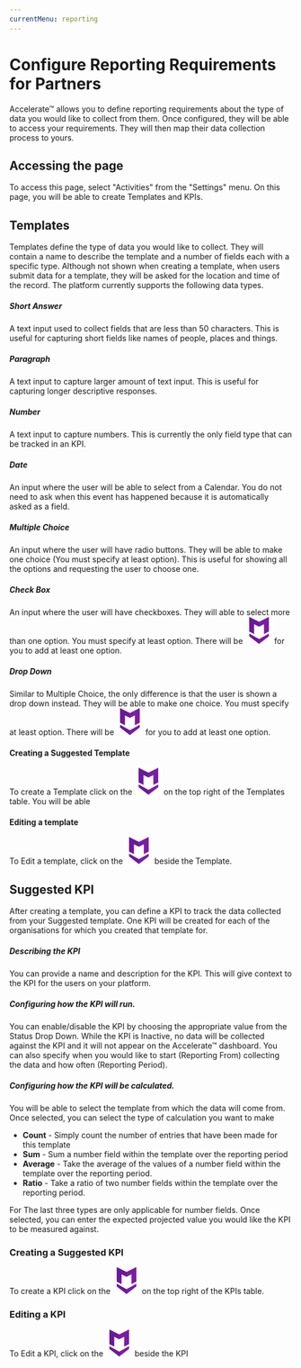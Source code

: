 ```yaml
---
currentMenu: reporting
---
```


# Configure Reporting Requirements for Partners

Accelerate&trade; allows you to define reporting requirements about the type of data you would like to collect from them. Once configured, they will be able to access your requirements. They will then map their data collection process to yours.

## Accessing the page

To access this page, select "Activities" from the "Settings" menu. On this page, you will be able to create Templates and KPIs.

## Templates

Templates define the type of data you would like to collect. They will contain a name to describe the template and a number of fields each with a specific type. Although not shown when creating a template, when users submit data for a template, they will be asked for the location and time of the record. The platform currently supports the following data types.

##### Short Answer

A text input used to collect fields that are less than 50 characters. This is useful for capturing short fields like names of people, places and things.

##### Paragraph
A text input to capture larger amount of text input. This is useful for capturing longer descriptive responses.

#####  Number
A text input to capture numbers. This is currently the only field type that can be tracked in an KPI.

##### Date
An input where the user will be able to select from a Calendar. You do not need to ask when this event has happened because it is automatically asked as a field.

##### Multiple Choice
An input where the user will have radio buttons. They will be able to make one choice (You must specify at least option). This is useful for showing all the options and requesting the user to choose one.

##### Check Box
An input where the user will have checkboxes. They will able to select more than one option. You must specify at least option. There will be ![plus icon](https://github.com/adam-p/markdown-here/raw/master/src/common/images/icon48.png "Plus Icon") for you to add at least one option.

##### Drop Down
Similar to Multiple Choice, the only difference is that the user is shown a drop down instead. They will be able to make one choice. You must specify at least option. There will be ![plus icon](https://github.com/adam-p/markdown-here/raw/master/src/common/images/icon48.png "Plus Icon") for you to add at least one option.

#### Creating a Suggested Template

To create a Template click on the ![plus icon](https://github.com/adam-p/markdown-here/raw/master/src/common/images/icon48.png "Plus Icon") on the top right of the Templates table. You will be able

#### Editing a template

To Edit a template, click on the ![pencil icon](https://github.com/adam-p/markdown-here/raw/master/src/common/images/icon48.png "Pencil Icon") beside the Template.

## Suggested KPI

After creating a template, you can define a KPI to track the data collected from your Suggested template. One KPI will be created for each of the organisations for which you created that template for.

##### Describing the KPI

You can provide a name and description for the KPI. This will give context to the KPI for the users on your platform.

##### Configuring how the KPI will run.

You can enable/disable the KPI by choosing the appropriate value from the Status Drop Down. While the KPI is Inactive, no data will be collected against the KPI and it will not appear on the Accelerate&trade; dashboard. You can also specify when you would like to start (Reporting From) collecting the data and how often (Reporting Period).

##### Configuring how the KPI will be calculated.

You will be able to select the template from which the data will come from. Once selected, you can select the type of calculation you want to make

* **Count** - Simply count the number of entries that have been made for this template
* **Sum** - Sum a number field within the template over the reporting period
* **Average** - Take the average of the values of a number field within the template over the reporting period.
* **Ratio** - Take a ratio of two number fields within the template over the reporting period.

For The last three types are only applicable for number fields. Once selected, you can enter the expected projected value you would like the KPI to be measured against.

### Creating a Suggested KPI

To create a KPI click on the ![plus icon](https://github.com/adam-p/markdown-here/raw/master/src/common/images/icon48.png "Plus Icon") on the top right of the KPIs
table.

### Editing a KPI

To Edit a KPI, click on the ![pencil icon](https://github.com/adam-p/markdown-here/raw/master/src/common/images/icon48.png "Pencil Icon") beside the KPI
